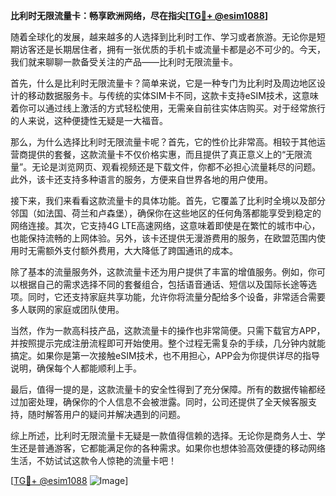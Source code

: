 **比利时无限流量卡：畅享欧洲网络，尽在指尖[[TG💪+ @esim1088](https://t.me/s/esim1088)]**

随着全球化的发展，越来越多的人选择到比利时工作、学习或者旅游。无论你是短期访客还是长期居住者，拥有一张优质的手机卡或流量卡都是必不可少的。今天，我们就来聊聊一款备受关注的产品——比利时无限流量卡。

首先，什么是比利时无限流量卡？简单来说，它是一种专门为比利时及周边地区设计的移动数据服务卡。与传统的实体SIM卡不同，这款卡支持eSIM技术，这意味着你可以通过线上激活的方式轻松使用，无需亲自前往实体店购买。对于经常旅行的人来说，这种便捷性无疑是一大福音。

那么，为什么选择比利时无限流量卡呢？首先，它的性价比非常高。相较于其他运营商提供的套餐，这款流量卡不仅价格实惠，而且提供了真正意义上的“无限流量”。无论是浏览网页、观看视频还是下载文件，你都不必担心流量耗尽的问题。此外，该卡还支持多种语言的服务，方便来自世界各地的用户使用。

接下来，我们来看看这款流量卡的具体功能。首先，它覆盖了比利时全境以及部分邻国（如法国、荷兰和卢森堡），确保你在这些地区的任何角落都能享受到稳定的网络连接。其次，它支持4G LTE高速网络，这意味着即使是在繁忙的城市中心，也能保持流畅的上网体验。另外，该卡还提供无漫游费用的服务，在欧盟范围内使用时无需额外支付额外费用，大大降低了跨国通讯的成本。

除了基本的流量服务外，这款流量卡还为用户提供了丰富的增值服务。例如，你可以根据自己的需求选择不同的套餐组合，包括语音通话、短信以及国际长途等选项。同时，它还支持家庭共享功能，允许你将流量分配给多个设备，非常适合需要多人联网的家庭或团队使用。

当然，作为一款高科技产品，这款流量卡的操作也非常简便。只需下载官方APP，并按照提示完成注册流程即可开始使用。整个过程无需复杂的手续，几分钟内就能搞定。如果你是第一次接触eSIM技术，也不用担心，APP会为你提供详尽的指导说明，确保每个人都能顺利上手。

最后，值得一提的是，这款流量卡的安全性得到了充分保障。所有的数据传输都经过加密处理，确保你的个人信息不会被泄露。同时，公司还提供了全天候客服支持，随时解答用户的疑问并解决遇到的问题。

综上所述，比利时无限流量卡无疑是一款值得信赖的选择。无论你是商务人士、学生还是普通游客，它都能满足你的各种需求。如果你也想体验高效便捷的移动网络生活，不妨试试这款令人惊艳的流量卡吧！

[[TG💪+ @esim1088](https://t.me/s/esim1088) ![Image](https://i.postimg.cc/4NQfJmqS/Snipaste-2025-05-13-00-14-12.png)]